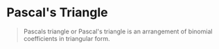 # Pascal's Triangle
> Pascals triangle or Pascal's triangle is an arrangement of binomial coefficients in triangular form.

